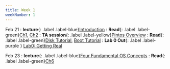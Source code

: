 ```yaml
---
title: Week 1
weekNumber: 1
---
```


Feb 21
: **lecture**{: .label .label-blue}[Introduction](/sp23/assets/slides/lec01_introduction.pdf)
  : **Read**{: .label .label-green}[Ch1](https://pages.cs.wisc.edu/~remzi/OSTEP/dialogue-threeeasy.pdf), [Ch2](https://pages.cs.wisc.edu/~remzi/OSTEP/intro.pdf)
: **TA session**{: .label .label-yellow}[Pintos Overview](/sp23/assets/slides/TA_session1.pdf)
  : **Read**{: .label .label-green}[Disk Tutorial](https://linuxjourney.com/lesson/anatomy-of-a-disk), [Boot Tutorial](https://linuxjourney.com/lesson/boot-process-overview)
: **Lab 0 Out**{: .label .label-purple } [Lab0: Getting Real](https://pkuflyingpig.gitbook.io/pintos/project-description/lab0-booting)

Feb 23
: **lecture**{: .label .label-blue}[Four Fundamental OS Concepts](/sp23/assets/slides/lec02_concepts.pdf)
  : **Read**{: .label .label-green}[Ch6](https://pages.cs.wisc.edu/~remzi/OSTEP/cpu-mechanisms.pdf)

